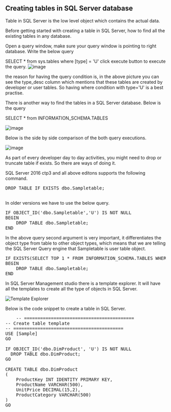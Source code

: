 ## Creating tables in SQL Server database

Table in SQL Server is the low level object which contains the actual data.

Before getting started with creating a table in SQL Server, how to find all the existing tables in any database.

Open a query window, make sure your query window is pointing to right database. Write the below query

SELECT * from sys.tables where [type] = 'U'
click execute button to execute the query.
![image](https://github.com/bodempudi/CodeSnippets/assets/2835142/3b992d31-db9c-4e44-b3d0-e1394bc9e050)

the reason for having the query condition is, in the above picture you can see the type_desc column which mentions that these tables are created by developer or user tables. So having where condition with type='U' is a best practise.

There is another way to find the tables in a SQL Server database. Below is the query

SELECT * from INFORMATION_SCHEMA.TABLES 

![image](https://github.com/bodempudi/CodeSnippets/assets/2835142/597cf38d-9bf1-4731-b52d-fb9e97529e0c)

Below is the side by side comparison of the both query executions.

![image](https://github.com/bodempudi/CodeSnippets/assets/2835142/95b46a58-16a1-47b4-9a3a-a8590a9bcf26)

As part of every developer day to day activities, you might need to drop or truncate table if exists. So there are ways of doing it.

SQL Server 2016 ctp3 and all above editons supports the following command.
<pre>
DROP TABLE IF EXISTS dbo.Sampletable;

</pre>
In older versions we have to use the below query.
<pre>
IF OBJECT_ID('dbo.Sampletable','U') IS NOT NULL
BEGIN
	DROP TABLE dbo.Sampletable;
END
</pre>
In the above query second argument is very important, it differentiates the object type from table to other object types, which means that we are telling 
the SQL Server Query engine that Sampletable is user table object. 
<pre>
IF EXISTS(SELECT TOP 1 * FROM INFORMATION_SCHEMA.TABLES WHERE TABLE_NAME='Sampletable' and TABLE_SCHEMA='dbo')
BEGIN
	DROP TABLE dbo.Sampletable;
END
</pre>
In SQL Server Management studio there is a template explorer. It will have all the templates to create all the type of objects in SQL Server.

![Template Explorer](https://github.com/bodempudi/CodeSnippets/assets/2835142/0280cd0e-161f-4433-8367-254325c85957)

Below is the code snippet to create a table in SQL Server.
<pre>
	-- =========================================
-- Create table template
-- =========================================
USE [Sample]
GO

IF OBJECT_ID('dbo.DimProduct', 'U') IS NOT NULL
  DROP TABLE dbo.DimProduct;
GO

CREATE TABLE dbo.DimProduct
(
	ProductKey INT IDENTITY PRIMARY KEY,
	ProductName VARCHAR(500),
	UnitPrice DECIMAL(15,2),
	ProductCategory VARCHAR(500)
)
GO
</pre>
